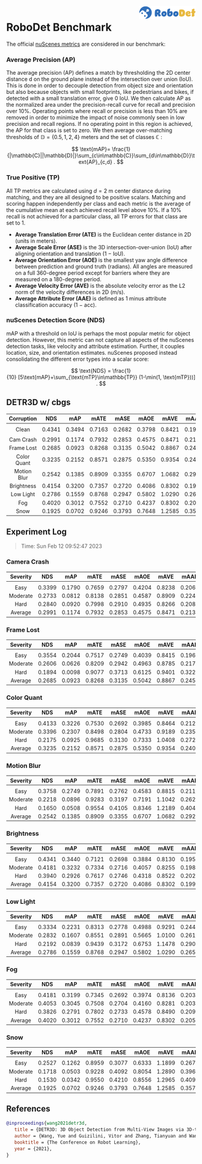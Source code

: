 <img src="../figs/logo2.png" align="right" width="30%">

# RoboDet Benchmark

The official [nuScenes metrics](https://www.nuscenes.org/object-detection/?externalData=all&mapData=all&modalities=Any) are considered in our benchmark:

### Average Precision (AP)

The average precision (AP) defines a match by thresholding the 2D center distance d on the ground plane instead of the intersection over union (IoU). This is done in order to decouple detection from object size and orientation but also because objects with small footprints, like pedestrians and bikes, if detected with a small translation error, give $0$ IoU.
We then calculate AP as the normalized area under the precision-recall curve for recall and precision over 10%. Operating points where recall or precision is less than $10$% are removed in order to minimize the impact of noise commonly seen in low precision and recall regions. If no operating point in this region is achieved, the AP for that class is set to zero. We then average over-matching thresholds of $\mathbb{D}=\{0.5, 1, 2, 4\}$ meters and the set of classes $\mathbb{C}$ :

$$
\text{mAP}= \frac{1}{|\mathbb{C}||\mathbb{D}|}\sum_{c\in\mathbb{C}}\sum_{d\in\mathbb{D}}\text{AP}_{c,d} .
$$

### True Positive (TP)

All TP metrics are calculated using $d=2$ m center distance during matching, and they are all designed to be positive scalars. Matching and scoring happen independently per class and each metric is the average of the cumulative mean at each achieved recall level above $10$%. If a $10$% recall is not achieved for a particular class, all TP errors for that class are set to $1$. 

- **Average Translation Error (ATE)** is the Euclidean center distance in 2D (units in meters). 
- **Average Scale Error (ASE)** is the 3D intersection-over-union (IoU) after aligning orientation and translation ($1$ − IoU).
- **Average Orientation Error (AOE)** is the smallest yaw angle difference between prediction and ground truth (radians). All angles are measured on a full $360$-degree period except for barriers where they are measured on a $180$-degree period.
- **Average Velocity Error (AVE)** is the absolute velocity error as the L2 norm of the velocity differences in 2D (m/s).
- **Average Attribute Error (AAE)** is defined as $1$ minus attribute classification accuracy ($1$ − acc).

### nuScenes Detection Score (NDS)
mAP with a threshold on IoU is perhaps the most popular metric for object detection. However, this metric can not capture all aspects of the nuScenes detection tasks, like velocity and attribute estimation. Further, it couples location, size, and orientation estimates. nuScenes proposed instead consolidating the different error types into a scalar score:

$$
\text{NDS} = \frac{1}{10} [5\text{mAP}+\sum_{\text{mTP}\in\mathbb{TP}} (1-\min(1, \text{mTP}))] .
$$


## DETR3D w/ cbgs


| **Corruption** | **NDS** | **mAP** | **mATE** | **mASE** | **mAOE** | **mAVE** | **mAAE** |
| :------------: | :-----: | :-----: | :------: | :------: | :------: | :------: | :------: |
| |
| Clean       | 0.4341    | 0.3494    | 0.7163     | 0.2682     | 0.3798     | 0.8421     | 0.1997     |
| |
| Cam Crash   | 0.2991    | 0.1174    | 0.7932     | 0.2853     | 0.4575     | 0.8471     | 0.2131     |
| Frame Lost  | 0.2685    | 0.0923    | 0.8268     | 0.3135     | 0.5042     | 0.8867     | 0.2455     |
| Color Quant | 0.3235    | 0.2152    | 0.8571     | 0.2875     | 0.5350     | 0.9354     | 0.2400     |
| Motion Blur | 0.2542    | 0.1385    | 0.8909     | 0.3355     | 0.6707     | 1.0682     | 0.2928     |
| Brightness  | 0.4154    | 0.3200    | 0.7357     | 0.2720     | 0.4086     | 0.8302     | 0.1990     |
| Low Light   | 0.2786    | 0.1559    | 0.8768     | 0.2947     | 0.5802     | 1.0290     | 0.2654     |
| Fog         | 0.4020    | 0.3012    | 0.7552     | 0.2710     | 0.4237     | 0.8302     | 0.2054     |
| Snow        | 0.1925    | 0.0702    | 0.9246     | 0.3793     | 0.7648     | 1.2585     | 0.3577     |


## Experiment Log

> Time: Sun Feb 12 09:52:47 2023


### Camera Crash

| **Severity** | **NDS** | **mAP** | **mATE** | **mASE** | **mAOE** | **mAVE** | **mAAE** |
| :----------: | :-----: | :-----: | :------: | :------: | :------: | :------: | :------: |
| |
| Easy         | 0.3399    | 0.1790    | 0.7659     | 0.2797     | 0.4204     | 0.8238     | 0.2064     |
| Moderate     | 0.2733    | 0.0812    | 0.8138     | 0.2851     | 0.4587     | 0.8909     | 0.2243     |
| Hard         | 0.2840    | 0.0920    | 0.7998     | 0.2910     | 0.4935     | 0.8266     | 0.2085     |
| Average      | 0.2991    | 0.1174    | 0.7932     | 0.2853     | 0.4575     | 0.8471     | 0.2131     |


### Frame Lost

| **Severity** | **NDS** | **mAP** | **mATE** | **mASE** | **mAOE** | **mAVE** | **mAAE** |
| :----------: | :-----: | :-----: | :------: | :------: | :------: | :------: | :------: |
| |
| Easy         | 0.3554    | 0.2044    | 0.7517     | 0.2749     | 0.4039     | 0.8415     | 0.1965     |
| Moderate     | 0.2606    | 0.0626    | 0.8209     | 0.2942     | 0.4963     | 0.8785     | 0.2171     |
| Hard         | 0.1894    | 0.0098    | 0.9077     | 0.3713     | 0.6125     | 0.9401     | 0.3229     |
| Average      | 0.2685    | 0.0923    | 0.8268     | 0.3135     | 0.5042     | 0.8867     | 0.2455     |


### Color Quant

| **Severity** | **NDS** | **mAP** | **mATE** | **mASE** | **mAOE** | **mAVE** | **mAAE** |
| :----------: | :-----: | :-----: | :------: | :------: | :------: | :------: | :------: |
| |
| Easy         | 0.4133    | 0.3226    | 0.7530     | 0.2692     | 0.3985     | 0.8464     | 0.2124     |
| Moderate     | 0.3396    | 0.2307    | 0.8498     | 0.2804     | 0.4733     | 0.9189     | 0.2355     |
| Hard         | 0.2175    | 0.0925    | 0.9685     | 0.3130     | 0.7333     | 1.0408     | 0.2722     |
| Average      | 0.3235    | 0.2152    | 0.8571     | 0.2875     | 0.5350     | 0.9354     | 0.2400     |


### Motion Blur

| **Severity** | **NDS** | **mAP** | **mATE** | **mASE** | **mAOE** | **mAVE** | **mAAE** |
| :----------: | :-----: | :-----: | :------: | :------: | :------: | :------: | :------: |
| |
| Easy         | 0.3758    | 0.2749    | 0.7891     | 0.2762     | 0.4583     | 0.8815     | 0.2115     |
| Moderate     | 0.2218    | 0.0896    | 0.9283     | 0.3197     | 0.7191     | 1.1042     | 0.2629     |
| Hard         | 0.1650    | 0.0508    | 0.9554     | 0.4105     | 0.8346     | 1.2189     | 0.4040     |
| Average      | 0.2542    | 0.1385    | 0.8909     | 0.3355     | 0.6707     | 1.0682     | 0.2928     |


### Brightness

| **Severity** | **NDS** | **mAP** | **mATE** | **mASE** | **mAOE** | **mAVE** | **mAAE** |
| :----------: | :-----: | :-----: | :------: | :------: | :------: | :------: | :------: |
| |
| Easy         | 0.4341    | 0.3440    | 0.7121     | 0.2698     | 0.3884     | 0.8130     | 0.1959     |
| Moderate     | 0.4181    | 0.3232    | 0.7334     | 0.2716     | 0.4057     | 0.8255     | 0.1984     |
| Hard         | 0.3940    | 0.2926    | 0.7617     | 0.2746     | 0.4318     | 0.8522     | 0.2026     |
| Average      | 0.4154    | 0.3200    | 0.7357     | 0.2720     | 0.4086     | 0.8302     | 0.1990     |


### Low Light

| **Severity** | **NDS** | **mAP** | **mATE** | **mASE** | **mAOE** | **mAVE** | **mAAE** |
| :----------: | :-----: | :-----: | :------: | :------: | :------: | :------: | :------: |
| |
| Easy         | 0.3334    | 0.2231    | 0.8313     | 0.2778     | 0.4988     | 0.9291     | 0.2441     |
| Moderate     | 0.2832    | 0.1607    | 0.8551     | 0.2891     | 0.5665     | 1.0100     | 0.2613     |
| Hard         | 0.2192    | 0.0839    | 0.9439     | 0.3172     | 0.6753     | 1.1478     | 0.2909     |
| Average      | 0.2786    | 0.1559    | 0.8768     | 0.2947     | 0.5802     | 1.0290     | 0.2654     |


### Fog

| **Severity** | **NDS** | **mAP** | **mATE** | **mASE** | **mAOE** | **mAVE** | **mAAE** |
| :----------: | :-----: | :-----: | :------: | :------: | :------: | :------: | :------: |
| |
| Easy         | 0.4181    | 0.3199    | 0.7345     | 0.2692     | 0.3974     | 0.8136     | 0.2033     |
| Moderate     | 0.4053    | 0.3045    | 0.7508     | 0.2704     | 0.4160     | 0.8281     | 0.2038     |
| Hard         | 0.3826    | 0.2791    | 0.7802     | 0.2733     | 0.4578     | 0.8490     | 0.2092     |
| Average      | 0.4020    | 0.3012    | 0.7552     | 0.2710     | 0.4237     | 0.8302     | 0.2054     |


### Snow

| **Severity** | **NDS** | **mAP** | **mATE** | **mASE** | **mAOE** | **mAVE** | **mAAE** |
| :----------: | :-----: | :-----: | :------: | :------: | :------: | :------: | :------: |
| |
| Easy         | 0.2527    | 0.1262    | 0.8959     | 0.3077     | 0.6333     | 1.1899     | 0.2672     |
| Moderate     | 0.1718    | 0.0503    | 0.9228     | 0.4092     | 0.8054     | 1.2890     | 0.3964     |
| Hard         | 0.1530    | 0.0342    | 0.9550     | 0.4210     | 0.8556     | 1.2965     | 0.4094     |
| Average      | 0.1925    | 0.0702    | 0.9246     | 0.3793     | 0.7648     | 1.2585     | 0.3577     |



## References

```bib
@inproceedings{wang2021detr3d,
   title = {DETR3D: 3D Object Detection from Multi-View Images via 3D-to-2D Queries},
   author = {Wang, Yue and Guizilini, Vitor and Zhang, Tianyuan and Wang, Yilun and Zhao, Hang and and Solomon, Justin M.},
   booktitle = {The Conference on Robot Learning},
   year = {2021},
}
```

